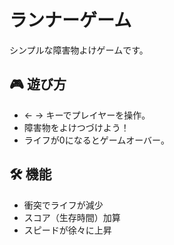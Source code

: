 # ランナーゲーム

シンプルな障害物よけゲームです。

## 🎮 遊び方

- ← → キーでプレイヤーを操作。
- 障害物をよけつづけよう！
- ライフが0になるとゲームオーバー。

## 🛠 機能

- 衝突でライフが減少
- スコア（生存時間）加算
- スピードが徐々に上昇
